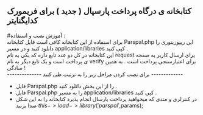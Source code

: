 ## کتابخانه ی درگاه پرداخت پارسپال ( جدید ) برای فریمورک کدایگنایتر <br>
#آموزش نصب و استفاده :‌</br>
برای استفاده از این کتابخانه کافی است فایل کتابخانه Parspal.php  این ریپوزیتوری را دانلود کنید و در مسیر application/libraries کپی کنید . </br>
این کتابخانه در کل دو عدد تابع داره که یکی به نام request برای ارسال کاربر به صفحه ی پرداخت است و یک تابع دیگر به نام verify برای اعتبارسنجی پرداخت است . به همین سادگی ! </br>
-------------- برای نصب کردن مراحل زیر را به ترتیب طی کنید -------------<br>
* فایل Parspal.php را از این بخش دانلود کنید .<br> 
* فایل Parspal.php را به مسیر application/libraries کپی کنید . <br>
* در کنترلری و متدی که میخواهید پرداخت پارسال انجام پذیرد کتابخانه را به این شکل صدا بزنید $this->load->library('parspal',$params); 


